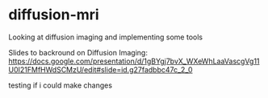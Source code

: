 # diffusion-mri
Looking at diffusion imaging and implementing some tools

Slides to backround on Diffusion Imaging: https://docs.google.com/presentation/d/1gBYgj7bvX_WXeWhLaaVascgVg11U0I21FMfHWdSCMzU/edit#slide=id.g27fadbbc47c_2_0 

testing if i could make changes
